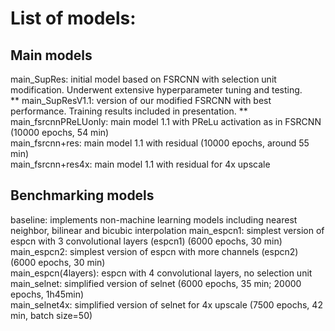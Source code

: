 # List of models: 

## Main models
main_SupRes: initial model based on FSRCNN with selection unit modification. Underwent extensive hyperparameter tuning and testing.   
** main_SupResV1.1: version of our modified FSRCNN with best performance. Training results included in presentation. ** 
main_fsrcnnPReLUonly: main model 1.1 with PReLu activation as in FSRCNN (10000 epochs, 54 min)  
main_fsrcnn+res: main model 1.1 with residual (10000 epochs, around 55 min)   
main_fsrcnn+res4x: main model 1.1 with residual for 4x upscale  

## Benchmarking models
baseline: implements non-machine learning models including nearest neighbor, bilinear and bicubic interpolation
main_espcn1: simplest version of espcn with 3 convolutional layers (espcn1) (6000 epochs, 30 min)  
main_espcn2: simplest version of espcn with more channels (espcn2) (6000 epochs, 30 min)  
main_espcn(4layers): espcn with 4 convolutional layers, no selection unit  
main_selnet: simplified version of selnet (6000 epochs, 35 min; 20000 epochs, 1h45min)  
main_selnet4x: simplified version of selnet for 4x upscale (7500 epochs, 42 min, batch size=50)  






